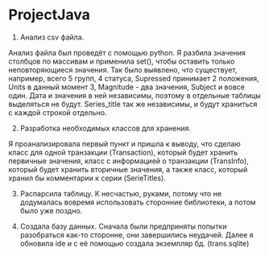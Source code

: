 # ProjectJava
1. Анализ csv файла. 

Анализ файла был проведёт с помощью python. Я разбила значения столбцов по массивам и применила set(),
чтобы оставить только неповторяющиеся значения. Так было выявлено, что существует, например, всего 5 групп, 
4 статуса, Supressed принимает 2 положения, Units в данный момент 3, Magnitude - два значения, Subject и вовсе один.
Дата и значения в ней независимы, поэтому в отдельные таблицы выделяться не будут. Series_title так же независимы,
и будут храниться с каждой строкой отдельно.

2. Разработка необходимых классов для хранения. 

Я проанализировала первый пункт и пришла к выводу, что сделаю класс для одной транзакции (Transaction), который будет хранить
первичные значения, класс с информацией о транзакции (TransInfo), который будет хранить вторичные значения, а также класс, который
хранил бы комментарии к серии (SerieTitles).

3. Распарсила таблицу. К несчастью, руками, потому что не додумалась вовремя использовать сторонние библиотеки, а потом было уже поздно.

4. Создала базу данных. Сначала были предприняты попытки разобраться как-то сторонне, они завершились неудачей. Далее я обновила ide и с её помощью создала экземпляр бд. (trans.sqlite)